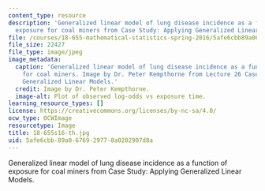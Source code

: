 ```yaml
---
content_type: resource
description: 'Generalized linear model of lung disease incidence as a function of
  exposure for coal miners from Case Study: Applying Generalized Linear Models.'
file: /courses/18-655-mathematical-statistics-spring-2016/5afe6cbb89a0676929778a0202907d8a_18-655s16-th.jpg
file_size: 22427
file_type: image/jpeg
image_metadata:
  caption: 'Generalized linear model of lung disease incidence as a function of exposure
    for coal miners. Image by Dr. Peter Kempthorne from Lecture 26 Case Study: Applying
    Generalized Linear Models.'
  credit: Image by Dr. Peter Kempthorne.
  image-alt: Plot of observed log-odds vs exposure time.
learning_resource_types: []
license: https://creativecommons.org/licenses/by-nc-sa/4.0/
ocw_type: OCWImage
resourcetype: Image
title: 18-655s16-th.jpg
uid: 5afe6cbb-89a0-6769-2977-8a0202907d8a
---
```

Generalized linear model of lung disease incidence as a function of exposure for coal miners from Case Study: Applying Generalized Linear Models.